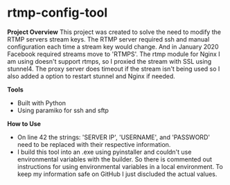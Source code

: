 # rtmp-config-tool

**Project Overview**
This project was created to solve the need to modify the RTMP servers stream keys. The RTMP server required ssh and manual configuration each time a stream key would change. And in January 2020 Facebook required streams move to 'RTMPS'. The rtmp module for Nginx I am using doesn't support rtmps, so I proxied the stream with SSL using stunnel4. The proxy server does timeout if the stream isn't being used so I also added a option to restart stunnel and Nginx if needed.

**Tools**

- Built with Python
- Using paramiko for ssh and sftp

**How to Use**

- On line 42 the strings: 'SERVER IP', 'USERNAME', and 'PASSWORD' need to be replaced with their respective information.
- I build this tool into an .exe using pyinstaller and couldn't use environmental variables with the builder. So there is commented out instructions for using environmental variables in a local environment. To keep my information safe on GitHub I just discluded the actual values.
